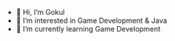 - 👋 Hi, I’m Gokul
- 👀 I’m interested in Game Development & Java  
- 🌱 I’m currently learning Game Development

